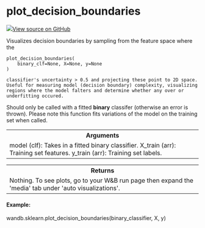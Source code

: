 # plot_decision_boundaries



[![](https://www.tensorflow.org/images/GitHub-Mark-32px.png)View source on GitHub](https://www.github.com/wandb/client/tree/v0.10.27/wandb/sklearn/__init__.py#L1437-L1533)




Visualizes decision boundaries by sampling from the feature space where the

<pre><code>plot_decision_boundaries(
    binary_clf=None, X=None, y=None
)</code></pre>



    classifier's uncertainty > 0.5 and projecting these point to 2D space.
    Useful for measuring model (decision boundary) complexity, visualizing
    regions where the model falters and determine whether any over or
    underfitting occured.

Should only be called with a fitted **binary** classifer (otherwise an error is
    thrown). Please note this function fits variations of the model on the
    training set when called.

<!-- Tabular view -->
<table>
<tr><th>Arguments</th></tr>
<tr>
<td>
model (clf): Takes in a fitted binary classifier.
X_train (arr): Training set features.
y_train (arr): Training set labels.
</td>
</tr>

</table>



<!-- Tabular view -->
<table>
<tr><th>Returns</th></tr>
<tr>
<td>
Nothing. To see plots, go to your W&B run page then expand the 'media' tab
under 'auto visualizations'.
</td>
</tr>

</table>



#### Example:

wandb.sklearn.plot_decision_boundaries(binary_classifier, X, y)
